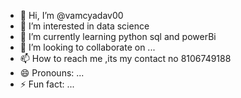 - 👋 Hi, I’m @vamcyadav00
- 👀 I’m interested in data science 
- 🌱 I’m currently learning python sql and powerBi
- 💞️ I’m looking to collaborate on ...
- 📫 How to reach me ,its my contact no 8106749188
- 😄 Pronouns: ...
- ⚡ Fun fact: ...

<!---
vamcyadav00/vamcyadav00 is a ✨ special ✨ repository because its `README.md` (this file) appears on your GitHub profile.
You can click the Preview link to take a look at your changes.
--->
